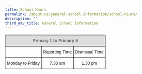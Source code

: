 ```yaml
---
title: School Hours
permalink: /about-us/general-school-information/school-hours/
description: ""
third_nav_title: General School Information
---
```

<style type="text/css">
.tg  {border-collapse:collapse;border-spacing:0;}
.tg td{border-color:black;border-style:solid;border-width:1px;font-family:Arial, sans-serif;font-size:14px;
  overflow:hidden;padding:10px 5px;word-break:normal;}
.tg th{border-color:black;border-style:solid;border-width:1px;font-family:Arial, sans-serif;font-size:14px;
  font-weight:normal;overflow:hidden;padding:10px 5px;word-break:normal;}
.tg .tg-a4yv{background-color:#DDD;color:#666;font-weight:bold;text-align:center;vertical-align:top}
.tg .tg-baqh{text-align:center;vertical-align:top}
</style>
<table class="tg">
<thead>
  <tr>
    <th class="tg-a4yv" colspan="3">Primary 1 to Primary 6<br></th>
  </tr>
</thead>
<tbody>
  <tr>
    <td class="tg-baqh"></td>
    <td class="tg-baqh">Reporting Time</td>
    <td class="tg-baqh">Dismissal Time</td>
  </tr>
  <tr>
    <td class="tg-baqh">Monday to Friday</td>
    <td class="tg-baqh">7.30 am</td>
    <td class="tg-baqh">1.30 pm</td>
  </tr>
</tbody>
</table>